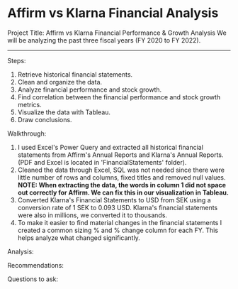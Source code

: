 # Affirm vs Klarna Financial Analysis

Project Title: Affirm vs Klarna Financial Performance & Growth Analysis
We will be analyzing the past three fiscal years (FY 2020 to FY 2022).

----------------------------------------------------------------------------------------------------

Steps: 
1) Retrieve historical financial statements.
2) Clean and organize the data. 
3) Analyze financial performance and stock growth.
4) Find correlation between the financial performance and stock growth metrics.
5) Visualize the data with Tableau.
6) Draw conclusions.

Walkthrough:
1) I used Excel's Power Query and extracted all historical financial statements from Affirm's Annual Reports and Klarna's Annual Reports.  (PDF and Excel is located in 'FinancialStatements' folder).
2) Cleaned the data through Excel, SQL was not needed since there were little number of rows and columns, fixed titles and removed null values.
**NOTE: When extracting the data, the words in column 1 did not space out correctly for Affirm. We can fix this in our visualization in Tableau.**
3) Converted Klarna's Financial Statements to USD from SEK using a conversion rate of 1 SEK to 0.093 USD. Klarna's financial statements were also in millions, we converted it to thousands.
4) To make it easier to find material changes in the financial statements I created a common sizing % and % change column for each FY. This helps analyze what changed significantly.





Analysis:




Recommendations:




Questions to ask:
